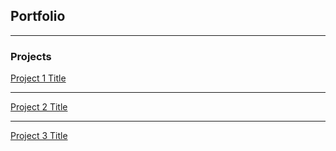 ## Portfolio

---

### Projects

[Project 1 Title](https://jon-languages.herokuapp.com/)

---
[Project 2 Title](https://www.nbcaresct.com/)

---
[Project 3 Title](http://learneasypolish.com/)
